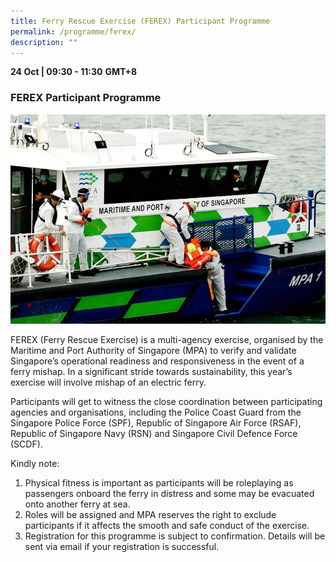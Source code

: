 ```yaml
---
title: Ferry Rescue Exercise (FEREX) Participant Programme
permalink: /programme/ferex/
description: ""
---
```

<div>
  <b>24 Oct | 09:30 - 11:30</b>&nbsp;<b>GMT+8</b>
  <h3>FEREX Participant Programme</h3>
</div>

<img src="/images/FEREX2.jpg" class="img-fluid">
<p>FEREX (Ferry Rescue Exercise) is a multi-agency exercise, organised by the Maritime and Port Authority of Singapore (MPA) to verify and validate Singapore’s operational readiness and responsiveness in the event of a ferry mishap. In a significant stride towards sustainability, this year’s exercise will involve mishap of an electric ferry.</p>
<p>Participants will get to witness the close coordination between participating agencies and organisations, including the Police Coast Guard from the Singapore Police Force (SPF), Republic of Singapore Air Force (RSAF), Republic of Singapore Navy (RSN) and Singapore Civil Defence Force (SCDF).</p>

<p>Kindly note:</p>
<ol>
	<li>Physical fitness is important as participants will be roleplaying as passengers onboard the ferry in distress and some may be evacuated onto another ferry at sea.</li>
	<li>Roles will be assigned and MPA reserves the right to exclude participants if it affects the smooth and safe conduct of the exercise.</li>
	<li>Registration for this programme is subject to confirmation. Details will be sent via email if your registration is successful.</li>
</ol>
<style type="text/css"> 
    .is-left{
      text-align: left;
    }
    .content h4{
      font-weight: 500; 
      color: #337B9A !important;
      margin-top: 1rem;
    }
    .bg-light {
      background-color: #fff !important;
      box-shadow: 5px 5px 5px 5px rgb(215 215 215), -5px 0 6px -4px rgb(215 215 215);
    }
    .p-4 {
      padding: 1.5rem!important;
    }
  .content a {text-decoration:none;}
	.content h3 { margin-top: 1rem;}
</style>